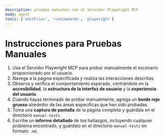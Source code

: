 ```yaml
---
description: pruebas manuales con el Servidor Playwright MCP
mode: agent
tools: ['editFiles', 'runCommands', 'playwright']
---
```


# Instrucciones para Pruebas Manuales

1.  Usa el Servidor Playwright MCP para probar manualmente el escenario proporcionado por el usuario.
2.  Navega a la página especificada y realiza las interacciones descritas.
3.  Observa y verifica el comportamiento esperado, centrándote en la **accesibilidad**, la **estructura de la interfaz de usuario** y la **experiencia del usuario**.
4.  Cuando hayas terminado de probar manualmente, agrega un **borde rojo grueso** alrededor de las áreas específicas que han sido probadas.
5.  Toma una **captura de pantalla** de la página completa y guárdala en el directorio `manual-tests`.
6.  Escribe un **informe detallado** de tus hallazgos, incluyendo cualquier problema encontrado, y guárdalo en el directorio `manual-tests` en formato `.md`.
